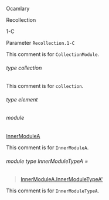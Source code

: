 Ocamlary

Recollection

1-C

Parameter `Recollection.1-C`

This comment is for `CollectionModule`.

<a id="type-collection"></a>

###### type collection

This comment is for `collection`.

<a id="type-element"></a>

###### type element

<a id="module-InnerModuleA"></a>

###### module
[InnerModuleA](Ocamlary.Recollection.argument-1-C.InnerModuleA.md)

This comment is for `InnerModuleA`.

<a id="module-type-InnerModuleTypeA"></a>

###### module type InnerModuleTypeA =

> [InnerModuleA.InnerModuleTypeA'](Ocamlary.Recollection.argument-1-C.InnerModuleA.module-type-InnerModuleTypeA'.md)

This comment is for `InnerModuleTypeA`.
